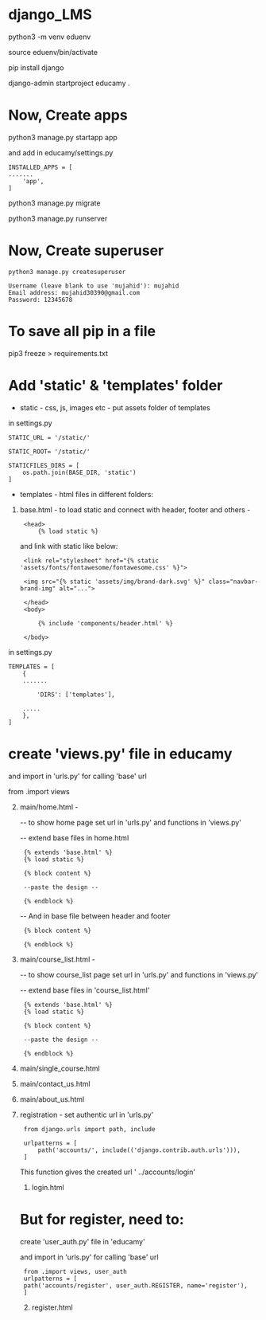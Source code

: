 # django_LMS

python3 -m venv eduenv

source eduenv/bin/activate

pip install django

django-admin startproject educamy .

# Now, Create apps
python3 manage.py startapp app

and add in educamy/settings.py

    INSTALLED_APPS = [
    .......
        'app',
    ]

python3 manage.py migrate

python3 manage.py runserver

# Now, Create superuser
    python3 manage.py createsuperuser

    Username (leave blank to use 'mujahid'): mujahid
    Email address: mujahid30390@gmail.com
    Password: 12345678

# To save all pip in a file
pip3 freeze > requirements.txt

# Add 'static' & 'templates' folder
* static - css, js, images etc - put assets folder of templates


in settings.py

    STATIC_URL = '/static/'

    STATIC_ROOT= '/static/'

    STATICFILES_DIRS = [
        os.path.join(BASE_DIR, 'static')
    ]

* templates - html files in different folders:
1. base.html - to load static and connect with header, footer and others - 

        <head>
            {% load static %}

    and link with static like below: 

        <link rel="stylesheet" href="{% static 'assets/fonts/fontawesome/fontawesome.css' %}">

        <img src="{% static 'assets/img/brand-dark.svg' %}" class="navbar-brand-img" alt="...">

        </head>
        <body>

            {% include 'components/header.html' %}

        </body>

in settings.py

    TEMPLATES = [
        {
        .......

            'DIRS': ['templates'],

        .....
        },
    ]

# create 'views.py' file in educamy
and import in 'urls.py' for calling 'base' url

from .import views 

2. main/home.html - 

   -- to show home page set url in 'urls.py' and functions in 'views.py'

   -- extend base files in home.html

        {% extends 'base.html' %}
        {% load static %}

        {% block content %} 
        
        --paste the design --

        {% endblock %}

    -- And in base file between header and footer

        {% block content %} 
        
        {% endblock %}

3. main/course_list.html - 

   -- to show course_list page set url in 'urls.py' and functions in 'views.py'

   -- extend base files in 'course_list.html'

        {% extends 'base.html' %}
        {% load static %}

        {% block content %} 

        --paste the design --
        
        {% endblock %}
        
4. main/single_course.html
5. main/contact_us.html
6. main/about_us.html

7. registration - set authentic url in 'urls.py' 

        from django.urls import path, include
        
        urlpatterns = [
            path('accounts/', include(('django.contrib.auth.urls'))),
        ]

    This function gives the created url ' ../accounts/login'

    1. login.html

    # But for register, need to: 
    create 'user_auth.py' file in 'educamy'

    and import in 'urls.py' for calling 'base' url

        from .import views, user_auth
        urlpatterns = [
        path('accounts/register', user_auth.REGISTER, name='register'),
        ]

    2. register.html


